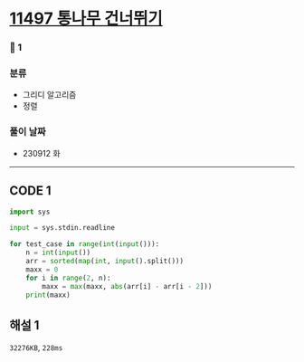# [11497 통나무 건너뛰기](https://www.acmicpc.net/problem/11497)

### 🥈 1

### 분류

- 그리디 알고리즘
- 정렬

### 풀이 날짜

- 230912 화

---

## CODE 1

```python
import sys

input = sys.stdin.readline

for test_case in range(int(input())):
    n = int(input())
    arr = sorted(map(int, input().split()))
    maxx = 0
    for i in range(2, n):
        maxx = max(maxx, abs(arr[i] - arr[i - 2]))
    print(maxx)
```

## 해설 1

`32276KB`, `228ms`
